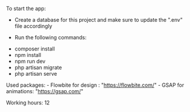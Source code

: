 To start the app:

-   Create a database for this project and make sure to update the ".env" file accordingly

-   Run the following commands:

*   composer install
*   npm install
*   npm run dev
*   php artisan migrate
*   php artisan serve

Used packages: 
    - Flowbite for design : "https://flowbite.com/"
    - GSAP for animations: "https://gsap.com/"

Working hours: 12
